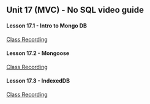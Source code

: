 ## Unit 17 (MVC) - No SQL video guide

#### Lesson 17.1 - Intro to Mongo DB

[Class Recording](https://codingbootcamp.hosted.panopto.com/Panopto/Pages/Viewer.aspx?id=efff507d-fcb9-43c1-9d24-ab9301548013)

#### Lesson 17.2 - Mongoose

[Class Recording](https://codingbootcamp.hosted.panopto.com/Panopto/Pages/Viewer.aspx?id=84db39b8-75b8-4ff2-90ad-ab97009cbb09)

#### Lesson 17.3 - IndexedDB

[Class Recording](https://codingbootcamp.hosted.panopto.com/Panopto/Pages/Viewer.aspx?id=870f5d89-f103-4105-a1ee-ab9a007fc93c)